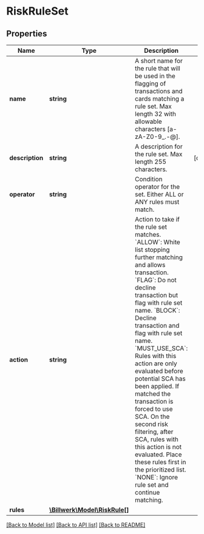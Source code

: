 # RiskRuleSet

## Properties
Name | Type | Description | Notes
------------ | ------------- | ------------- | -------------
**name** | **string** | A short name for the rule that will be used in the flagging of transactions and cards matching a rule set. Max length 32 with allowable characters [a-zA-Z0-9_.-@]. | 
**description** | **string** | A description for the rule set. Max length 255 characters. | [optional] 
**operator** | **string** | Condition operator for the set. Either ALL or ANY rules must match. | 
**action** | **string** | Action to take if the rule set matches. &#x60;ALLOW&#x60;: White list stopping further matching and allows transaction. &#x60;FLAG&#x60;: Do not decline transaction but flag with rule set name. &#x60;BLOCK&#x60;: Decline transaction and flag with rule set name. &#x60;MUST_USE_SCA&#x60;: Rules with this action are only evaluated before potential SCA has been applied. If matched the transaction is forced to use SCA. On the second risk filtering, after SCA, rules with this action is not evaluated. Place these rules first in the prioritized list. &#x60;NONE&#x60;: Ignore rule set and continue matching. | 
**rules** | [**\Billwerk\Model\RiskRule[]**](RiskRule.md) |  | 

[[Back to Model list]](../../README.md#documentation-for-models) [[Back to API list]](../../README.md#documentation-for-api-endpoints) [[Back to README]](../../README.md)

